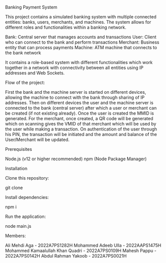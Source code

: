 Banking Payment System

This project contains a simulated banking system with multiple connected entities: banks, users, merchants, and machines. The system allows for different roles and functionalities within a banking network.

Bank: Central server that manages accounts and transactions
User: Client who can connect to the bank and perform transactions
Merchant: Business entity that can process payments
Machine: ATM machine that connects to the bank network

It contains a role-based system with different functionalities which work together in a network with connectivity between all entities using IP addresses and Web Sockets. 

Flow of the project: 

First the bank and the machine server is started on different devices, allowing the machine to connect with the bank through sharing of IP addresses. Then on different devices the user and the machine server is connected to the bank (central server) after which a user or merchant can be created (if not existing already). Once the user is created the MMID is generated. For the merchant, once created, a QR code will be generated which on scanning gives the VMID of that merchant which will be used by the user while making a transaction. On authentication of the user through his PIN, the transaction will be initiated and the amount and balance of the User/Merchant will be updated.

Prerequisites

Node.js (v12 or higher recommended)
npm (Node Package Manager)

Installation

Clone this repository:

git clone <repository-link>

Install dependencies:

npm i

Run the application:

node main.js

Members:

Ali Mehdi Aga - 2022A7PS1282H
Mohammed Adeeb Ulla - 2022AAPS1475H
Mohammed Kamaalullah Khan Quadri - 2022A7PS0109H
Mahesh Pappu - 2022A7PS0142H
Abdul Rahman Yakoob - 2022A7PS0021H
